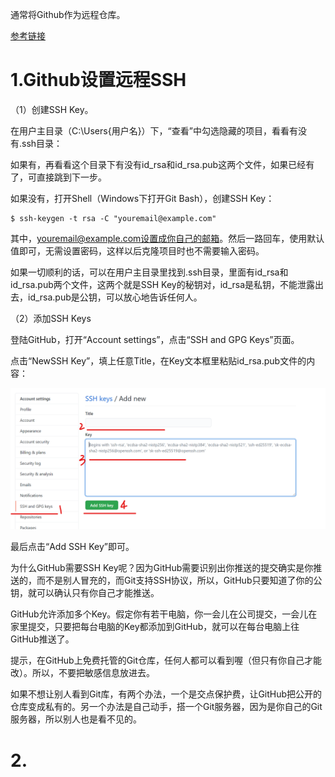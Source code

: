 
通常将Github作为远程仓库。

[参考链接](https://www.liaoxuefeng.com/wiki/896043488029600/896954117292416)

# 1.Github设置远程SSH

（1）创建SSH Key。

在用户主目录（C:\Users\{用户名}）下，“查看”中勾选隐藏的项目，看看有没有.ssh目录：

如果有，再看看这个目录下有没有id_rsa和id_rsa.pub这两个文件，如果已经有了，可直接跳到下一步。

如果没有，打开Shell（Windows下打开Git Bash），创建SSH Key：

```
$ ssh-keygen -t rsa -C "youremail@example.com"
```

其中，youremail@example.com设置成你自己的邮箱。然后一路回车，使用默认值即可，无需设置密码，这样以后克隆项目时也不需要输入密码。

如果一切顺利的话，可以在用户主目录里找到.ssh目录，里面有id_rsa和id_rsa.pub两个文件，这两个就是SSH Key的秘钥对，id_rsa是私钥，不能泄露出去，id_rsa.pub是公钥，可以放心地告诉任何人。


（2）添加SSH Keys

登陆GitHub，打开“Account settings”，点击“SSH and GPG Keys”页面。

点击“NewSSH Key”，填上任意Title，在Key文本框里粘贴id_rsa.pub文件的内容：

![1](../assets/images/Git/4/1.png)

最后点击“Add SSH Key”即可。

为什么GitHub需要SSH Key呢？因为GitHub需要识别出你推送的提交确实是你推送的，而不是别人冒充的，而Git支持SSH协议，所以，GitHub只要知道了你的公钥，就可以确认只有你自己才能推送。

GitHub允许添加多个Key。假定你有若干电脑，你一会儿在公司提交，一会儿在家里提交，只要把每台电脑的Key都添加到GitHub，就可以在每台电脑上往GitHub推送了。

提示，在GitHub上免费托管的Git仓库，任何人都可以看到喔（但只有你自己才能改）。所以，不要把敏感信息放进去。

如果不想让别人看到Git库，有两个办法，一个是交点保护费，让GitHub把公开的仓库变成私有的。另一个办法是自己动手，搭一个Git服务器，因为是你自己的Git服务器，所以别人也是看不见的。

# 2.



